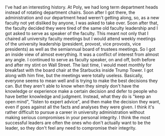 I've had an interesting history. At Poly, we had long term department heads instead of rotating department chairs. Soon after I got there, the administration and our department head weren't getting along, so, as a new faculty not yet disliked by anyone, I was asked to take over. Soon after that, the faculty decided they were tired of the same old faculty leadership and I got asked to serve as speaker of the faculty. This meant not only that I chaired all university faculty meetings but I would attend weekly meetings of the university leadership (president, provost, vice provosts, vice presidents) as well as the semiannual board of trustees meetings. So I got an inside view of almost everything. It was a conflict of interest from almost any angle. I continued to serve as faculty speaker, on and off, both before and after my stint on Wall Street. The last time, I would meet monthly for breakfast with the board chair at the Starbucks inside Trump Tower. I got along with him fine, but the meetings were totally useless.
Basically, everyone seems to mean well and is trying to make the best decisions they can. But they aren't able to know when they simply don't have the knowledge or experience make a certain decision and defer to people who have better knowledge and judgment. Instead, what they do is "keep an open mind", "listen to expert advice", and then make the decision they want, even if goes against all the facts and analyses they were given.
I think it's rather difficult to pursue a career in university administration without making serious compromises in your personal integrity. I think the most successful leaders are often the ones who don't actually want to be the leader, so they don't feel any need to compromise their integrity.